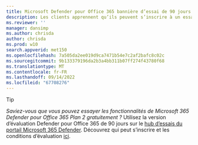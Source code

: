 ```yaml
---
title: Microsoft Defender pour Office 365 bannière d’essai de 90 jours pour le contenu
description: Les clients apprennent qu’ils peuvent s’inscrire à un essai gratuit de Defender pour Office 365.
ms.reviewer: ''
manager: dansimp
ms.author: chrisda
author: chrisda
ms.prod: w10
search.appverid: met150
ms.openlocfilehash: 7a505da2ee019d9ca7471b54e7c2af2bafc8c02c
ms.sourcegitcommit: 9b133379196da2b3a4bb311b07ff274f43780f68
ms.translationtype: MT
ms.contentlocale: fr-FR
ms.lasthandoff: 09/14/2022
ms.locfileid: "67708276"
---
```

> [!TIP]
> *Saviez-vous que vous pouvez essayer les fonctionnalités de Microsoft 365 Defender pour Office 365 Plan 2 gratuitement ?* Utilisez la version d’évaluation Defender pour Office 365 de 90 jours sur le [hub d’essais du portail Microsoft 365 Defender](https://security.microsoft.com/trialHorizontalHub?sku=MDO&ref=DocsRef). Découvrez qui peut s’inscrire et les conditions d’évaluation [ici](../office-365-security/try-microsoft-defender-for-office-365.md).
